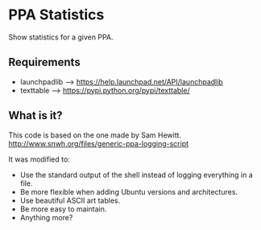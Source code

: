 PPA Statistics
==============

Show statistics for a given PPA.

Requirements
------------

  * launchpadlib --> https://help.launchpad.net/API/launchpadlib
  * texttable    --> https://pypi.python.org/pypi/texttable/

What is it?
-----------

This code is based on the one made by Sam Hewitt.
http://www.snwh.org/files/generic-ppa-logging-script

It was modified to:

  * Use the standard output of the shell instead of logging everything in a
    file.
  * Be more flexible when adding Ubuntu versions and architectures.
  * Use beautiful ASCII art tables.
  * Be more easy to maintain.
  * Anything more?
